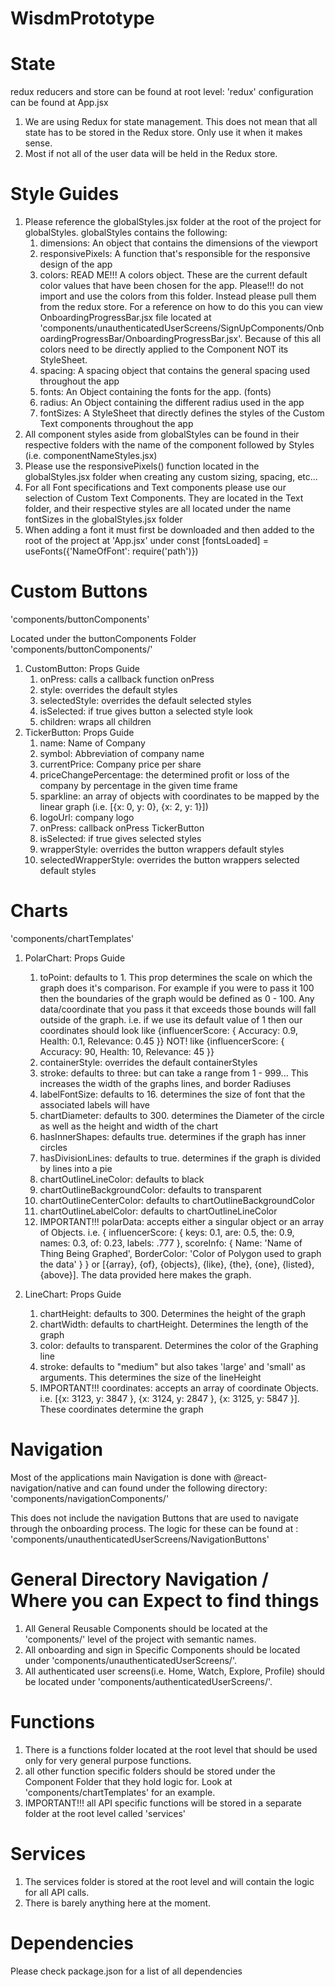 # WisdmPrototype

# State

redux reducers and store can be found at root level: 'redux'
configuration can be found at App.jsx

1. We are using Redux for state management. This does not mean that all state has to be stored in the Redux store. Only use it when it makes sense.
2. Most if not all of the user data will be held in the Redux store.

# Style Guides

1. Please reference the globalStyles.jsx folder at the root of the project for globalStyles. globalStyles contains the following:
   1. dimensions: An object that contains the dimensions of the viewport
   2. responsivePixels: A function that's responsible for the responsive design of the app
   3. colors: READ ME!!! A colors object. These are the current default color values that have been chosen for the app. Please!!! do not import and use the colors from this folder. Instead please pull them from the redux store. For a reference on how to do this you can view OnboardingProgressBar.jsx file located at 'components/unauthenticatedUserScreens/SignUpComponents/OnboardingProgressBar/OnboardingProgressBar.jsx'.
      Because of this all colors need to be directly applied to the Component NOT its StyleSheet.
   4. spacing: A spacing object that contains the general spacing used throughout the app
   5. fonts: An Object containing the fonts for the app. (fonts)
   6. radius: An Object containing the different radius used in the app
   7. fontSizes: A StyleSheet that directly defines the styles of the Custom Text components throughout the app
2. All component styles aside from globalStyles can be found in their respective folders with the name of the component followed by Styles (i.e. componentNameStyles.jsx)
3. Please use the responsivePixels() function located in the globalStyles.jsx folder when creating any custom sizing, spacing, etc...
4. For all Font specifications and Text components please use our selection of Custom Text Components. They are located in the Text folder, and their respective styles are all located under the name fontSizes in the globalStyles.jsx folder
5. When adding a font it must first be downloaded and then added to the root of the project at 'App.jsx' under const [fontsLoaded] = useFonts({'NameOfFont': require('path')})

# Custom Buttons

'components/buttonComponents'

Located under the buttonComponents Folder 'components/buttonComponents/'

1. CustomButton: Props Guide
   1. onPress: calls a callback function onPress
   2. style: overrides the default styles
   3. selectedStyle: overrides the default selected styles
   4. isSelected: if true gives button a selected style look
   5. children: wraps all children
2. TickerButton: Props Guide
   1. name: Name of Company
   2. symbol: Abbreviation of company name
   3. currentPrice: Company price per share
   4. priceChangePercentage: the determined profit or loss of the company by percentage in the given time frame
   5. sparkline: an array of objects with coordinates to be mapped by the linear graph (i.e. [{x: 0, y: 0}, {x: 2, y: 1}])
   6. logoUrl: company logo
   7. onPress: callback onPress TickerButton
   8. isSelected: if true gives selected styles
   9. wrapperStyle: overrides the button wrappers default styles
   10. selectedWrapperStyle: overrides the button wrappers selected default styles

# Charts

'components/chartTemplates'

1. PolarChart: Props Guide

   1. toPoint: defaults to 1. This prop determines the scale on which the graph does it's comparison. For example if you were to pass it 100 then the boundaries of the graph would be defined as 0 - 100. Any data/coordinate that you pass it that exceeds those bounds will fall outside of the graph. i.e. if we use its default value of 1 then our coordinates should look like {influencerScore: { Accuracy: 0.9, Health: 0.1, Relevance: 0.45 }}
      NOT! like {influencerScore: { Accuracy: 90, Health: 10, Relevance: 45 }}
   2. containerStyle: overrides the default containerStyles
   3. stroke: defaults to three: but can take a range from 1 - 999... This increases the width of the graphs lines, and border Radiuses
   4. labelFontSize: defaults to 16. determines the size of font that the associated labels will have
   5. chartDiameter: defaults to 300. determines the Diameter of the circle as well as the height and width of the chart
   6. hasInnerShapes: defaults true. determines if the graph has inner circles
   7. hasDivisionLines: defaults to true. determines if the graph is divided by lines into a pie
   8. chartOutlineLineColor: defaults to black
   9. chartOutlineBackgroundColor: defaults to transparent
   10. chartOutlineCenterColor: defaults to chartOutlineBackgroundColor
   11. chartOutlineLabelColor: defaults to chartOutlineLineColor
   12. IMPORTANT!!! polarData: accepts either a singular object or an array of Objects. i.e. { influencerScore: { keys: 0.1, are: 0.5, the: 0.9, names: 0.3, of: 0.23, labels: .777 }, scoreInfo: { Name: 'Name of Thing Being Graphed', BorderColor: 'Color of Polygon used to graph the data' } } or [{array}, {of}, {objects}, {like}, {the}, {one}, {listed}, {above}]. The data provided here makes the graph.

2. LineChart: Props Guide
   1. chartHeight: defaults to 300. Determines the height of the graph
   2. chartWidth: defaults to chartHeight. Determines the length of the graph
   3. color: defaults to transparent. Determines the color of the Graphing line
   4. stroke: defaults to "medium" but also takes 'large' and 'small' as arguments. This determines the size of the lineHeight
   5. IMPORTANT!!! coordinates: accepts an array of coordinate Objects. i.e. [{x: 3123, y: 3847 }, {x: 3124, y: 2847 }, {x: 3125, y: 5847 }]. These coordinates determine the graph

# Navigation

Most of the applications main Navigation is done with @react-navigation/native and can found under the following directory: 'components/navigationComponents/'

This does not include the navigation Buttons that are used to navigate through the onboarding process. The logic for these can be found at : 'components/unauthenticatedUserScreens/NavigationButtons'

# General Directory Navigation / Where you can Expect to find things

1. All General Reusable Components should be located at the 'components/' level of the project with semantic names.
2. All onboarding and sign in Specific Components should be located under 'components/unauthenticatedUserScreens/'.
3. All authenticated user screens(i.e. Home, Watch, Explore, Profile) should be located under 'components/authenticatedUserScreens/'.

# Functions

1. There is a functions folder located at the root level that should be used only for very general purpose functions.
2. all other function specific folders should be stored under the Component Folder that they hold logic for. Look at 'components/chartTemplates' for an example.
3. IMPORTANT!!! all API specific functions will be stored in a separate folder at the root level called 'services'

# Services

1. The services folder is stored at the root level and will contain the logic for all API calls.
2. There is barely anything here at the moment.

# Dependencies

Please check package.json for a list of all dependencies
